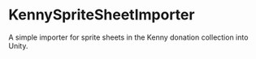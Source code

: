 # KennySpriteSheetImporter
A simple importer for sprite sheets in the Kenny donation collection into Unity.
